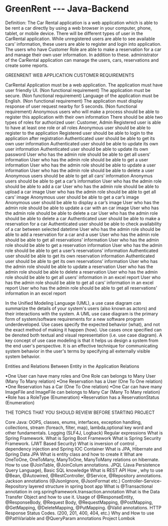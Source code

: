 # GreenRent --- Java-Backend

Definition: The Car Rental application is a web application which is able to be rent a car directly by using a web browser in your computer, phone, tablet, or mobile device. There will be different types of user in the CarRental application. While unregistered users are able to see available cars’ information, these users are able to register and login into application. The users who have Customer Role are able to make a reservation for a car and manage their own user information. In addition to these. administrator of the CarRental application can manage the users, cars, reservations and create some reports.

GREENRENT WEB APPLICATION CUSTOMER REQUIREMENTS

CarRental Application must be a web application.
The application must have user friendly UI. (Non functional requirement)
The application must be secure. (Non functional requirement)
Language of the application must be English. (Non functional requirement)
The application must display response of user request nearby for 5 seconds. (Non functional requirement)
Anonymous users who will make a process should be able to register this application with their own information
There should be able two types of roles for authorized user: Customer, Admin
Registered user is able to have at least one role or all roles
Anonymous user should be able to register to the application
Registered user should be able to login to the application after registration
Authenticated user should be able to get its own user information
Authenticated user should be able to update its own user information
Authenticated user should be able to update its own password
User who has the admin role should be able to get all users’ information
User who has the admin role should be able to get a user information
User who has the admin role should be able to update a user information
User who has the admin role should be able to delete a user
Anonymous users should be able to get all cars’ information
Anonymus users should be able to get a car’s information
User who has the admin role should be able to add a car
User who has the admin role should be able to upload a car image
User who has the admin role should be able to get all cars’ image
Anonymous user should be able to get a car’s image
Anonymous user should be able to display a car’s image
User who has the admin role should be able to update a car with an car image
User who has the admin role should be able to delete a car
User who has the admin role should be able to delete a car
Authenticated user should be able to make a reservation for a car
Authenticated user should be able to check availability of a car between selected datetime
User who has the admin role should be able to add a reservation for a car and a user
User who has the admin role should be able to get all reservations’ information
User who has the admin role should be able to get a reservation information
User who has the admin role should be able to get a user’s reservations’ information
Authenticated user should be able to get its own reservation information
Authenticated user should be able to get its own reservations’ information
User who has the admin role should be able to update a reservation
User who has the admin role should be able to delete a reservation
User who has the admin role should be able to get all users’ information in an excel report
User who has the admin role should be able to get all cars’ information in an excel report
User who has the admin role should be able to get all reservations’ information in an excel report

In the Unified Modeling Language (UML), a use case diagram can summarize the details of your system's users (also known as actors) and their interactions with the system. A UML use case diagram is the primary form of system/software requirements for a new software program underdeveloped. Use cases specify the expected behavior (what), and not the exact method of making it happen (how). Use cases once specified can be denoted both textual and visual representation (i.e. use case diagram). A key concept of use case modeling is that it helps us design a system from the end user's perspective. It is an effective technique for communicating system behavior in the user's terms by specifying all externally visible system behavior.

Entities and Relations Between Entity in the Application Relations

•One User can have many roles and One Role can belongs to Many User (Many To Many relation) •One Reservation has a User (One To One relation) •One Reservation has a Car (One To One relation) •One Car can have many ImageFile and ImageFile can belongs to Many Car (Many To Many relation) •Role has a RoleType (Enumeration) •Reservation has a ReservationStatus (Enumeration)

THE TOPICS THAT YOU SHOULD REVIEW BEFORE STARTING PROJECT

Core Java: OOPS, classes, enums, interfaces, exception handling, collections, stream (foreach, filter, map), lambda,optional key word and other fundamentals.
Logging (SLF4J, Logback)
Regular expressions
What is Spring Framework.
What is Spring Boot Framework
What is Spring Security Framework. (JWT Based Security)
What is inversion of control , dependency injection and Spring IOC Container
What is JPA, Hibernate and Spring Data JPA
What is entity class and how to create it
What are OneToOne, OneToMany, ManyToOne, ManyToMany relations on hibernate.
How to use @JoinTable, @JoinColum annotations.
JPQL (Java Persistence Query Language), Basic SQL knowledge
What is REST API
How , why to use @Bean, @Autowired, @RestController, @Service, @Repository annotations.
Jackson annotations (@JsonIgnore, @JsonFormat etc.)
Controller-Service-Repository layered structure in spring boot app
What is @Transactional annotation in org.springframework.transaction.annotation
What is the Data Transfer Object and how to use it.
Usage of @ResponseEntity, @ResponseBody, @Request Body, @RequestMapping, @PostMapping, @GetMapping, @DeleteMapping, @PutMapping. @Valid annotations.
HTTP Response Status Codes. (200, 201, 400, 404, etc.)
Why and How to use @PathVariable and @QueryParam annotations
Project Lombok
